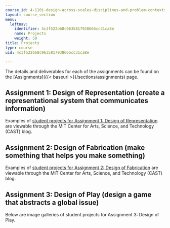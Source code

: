 ```yaml
---
course_id: 4-110j-design-across-scales-disciplines-and-problem-contexts-spring-2013
layout: course_section
menu:
  leftnav:
    identifier: 4c3f522b68c9635817938665cc31ca8e
    name: Projects
    weight: 50
title: Projects
type: course
uid: 4c3f522b68c9635817938665cc31ca8e

---
```


The details and deliverables for each of the assignments can be found on the [Assignments]({{< baseurl >}}/sections/assignments) page.

Assignment 1: Design of Representation (create a representational system that communicates information)
-------------------------------------------------------------------------------------------------------

Examples of [student projects for Assignment 1: Design of Representation](https://arts.mit.edu/designing-representational-systems/) are viewable through the MIT Center for Arts, Science, and Technology (CAST) blog.

Assignment 2: Design of Fabrication (make something that helps you make something)
----------------------------------------------------------------------------------

Examples of [student projects for Assignment 2: Design of Fabrication](http://arts.mit.edu/designing-new-tools/) are viewable through the MIT Center for Arts, Science, and Technology (CAST) blog.

Assignment 3: Design of Play (design a game that abstracts a global issue)
--------------------------------------------------------------------------

Below are image galleries of student projects for Assignment 3: Design of Play.